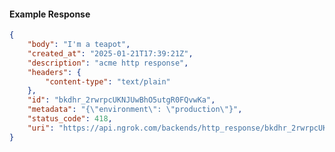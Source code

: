 <!-- Code generated for API Clients. DO NOT EDIT. -->

#### Example Response

```json
{
	"body": "I'm a teapot",
	"created_at": "2025-01-21T17:39:21Z",
	"description": "acme http response",
	"headers": {
		"content-type": "text/plain"
	},
	"id": "bkdhr_2rwrpcUKNJUwBhO5utgR0FQvwKa",
	"metadata": "{\"environment\": \"production\"}",
	"status_code": 418,
	"uri": "https://api.ngrok.com/backends/http_response/bkdhr_2rwrpcUKNJUwBhO5utgR0FQvwKa"
}
```
